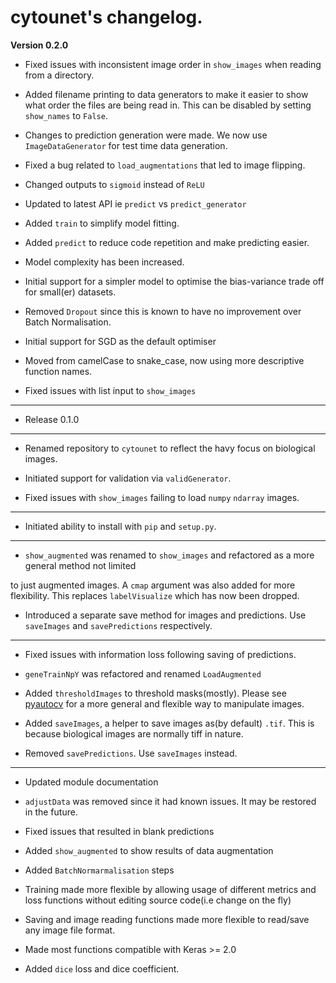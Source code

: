 # cytounet's changelog. 

**Version 0.2.0**

* Fixed issues with inconsistent image order in `show_images` when reading from a directory.

* Added filename printing to data generators to make it easier to show what order the files are
being read in. This can be disabled by setting `show_names` to `False`. 

* Changes to prediction generation were made. We now use `ImageDataGenerator` for
test time data generation. 

* Fixed a bug related to `load_augmentations` that led to image flipping. 

* Changed outputs to `sigmoid` instead of `ReLU`

* Updated to latest API ie `predict` vs `predict_generator`

* Added `train` to simplify model fitting.

* Added `predict` to reduce code repetition and make predicting easier. 

* Model complexity has been increased. 

* Initial support for a simpler model to optimise the bias-variance trade off for small(er) datasets.

* Removed `Dropout` since this is known to have no improvement over Batch Normalisation. 

* Initial support for SGD as the default optimiser

* Moved from camelCase to snake_case, now using more descriptive function names. 

* Fixed issues with list input to `show_images`


---
* Release 0.1.0

---

* Renamed repository to `cytounet` to reflect the havy focus on biological images.

* Initiated support for validation via `validGenerator`.

* Fixed issues with `show_images` failing to load `numpy` `ndarray` images.   

---

* Initiated ability to install with `pip` and `setup.py`.

---

* `show_augmented` was renamed to `show_images` and refactored as a more general method not limited

to just augmented images. A `cmap` argument was also added for more flexibility. This replaces `labelVisualize`
which has now been dropped. 

* Introduced a separate save method for images and predictions. Use `saveImages` and `savePredictions`
respectively. 

---

* Fixed issues with information loss following saving of predictions. 

* `geneTrainNpY` was refactored and renamed `LoadAugmented`

* Added `thresholdImages` to threshold masks(mostly). Please see [pyautocv](https://github.com/Nelson-Gon/pyautocv)
for a more general and flexible way to manipulate images. 

* Added `saveImages`, a helper to save images as(by default) `.tif`. This is because biological
images are normally tiff in nature.

* Removed `savePredictions`. Use `saveImages` instead. 

---

* Updated module documentation 

* `adjustData` was removed since it had known issues. It may be restored in the future. 

* Fixed issues that resulted in blank predictions 

* Added `show_augmented` to show results of data augmentation

* Added `BatchNormarmalisation` steps

* Training made more flexible by allowing usage of different metrics and loss functions without editing source code(i.e change on the fly)

* Saving and image reading functions made more flexible to read/save any image file format.

* Made most functions compatible with Keras >= 2.0 

* Added `dice` loss and dice coefficient.


